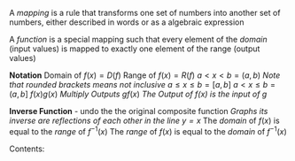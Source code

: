 A *mapping* is a rule that transforms one set of numbers into another set of numbers, either described in words or as a algebraic expression

A *function* is a special mapping such that every element of the *domain* (input values) is mapped to exactly one element of the range (output values)

**Notation**
Domain of $f(x)=D(f)$
Range of $f(x)=R(f)$
$a<x<b=(a,b)$ *Note that rounded brackets means not inclusive*
$a\leq x\leq b=[a,b]$
$a<x{\leq}b=(a,b]$
$f(x)g(x)$ *Multiply Outputs*
$gf(x)$ *The Output of f(x) is the input of g*

**Inverse Function** - undo the the original composite function
*Graphs its inverse are reflections of each other in the line $y=x$*
The *domain* of $f(x)$ is equal to the *range* of $f^{-1}(x)$
The *range* of $f(x)$ is equal to the *domain* of $f^{-1}(x)$

Contents:
```folder-index-content
```